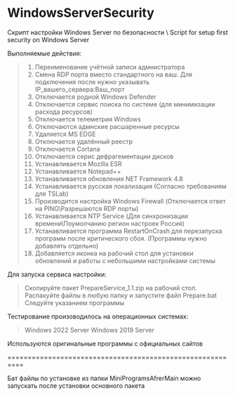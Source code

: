 # WindowsServerSecurity
Скрипт настройки Windows Server по безопасности \ Script for setup first security on Windows Server

Выполняемые действия:
> 1. Переименование учётной записи адмнистратора
> 2. Смена RDP порта вместо стандартного на ваш. Для подключения после нужно указывать IP_вашего_сервера:Ваш_порт
> 3. Отключается родной Windows Defender
> 4. Отключается сервис поиска по системе (для минимизации расхода ресурсов)
> 5. Отключается телеметрия Windows
> 6. Отключаются адмнские расшаренные ресурсы
> 7. Удаляется MS EDGE
> 8. Отключается удалённый реестр
> 9. Отключается Cortana
> 10. Отключается серис дефрагементации дисков
> 11. Устанавливается Mozilla ESR
> 12. Устанавливается Notepad++
> 13. Устанавливается обновления NET Framework 4.8
> 14. Устанавливается русская локализация (Согласно требованиям для TSLab)
> 15. Производится настройка Windows Firewall (Отключается ответ на PING\Разрешаются RDP порты)
> 16. Устанавливается NTP Service (Для синхронизации времени\Поумолчанию регион настроек Россия)
> 17. Устанавливается программа RestartOnCrash для перезапуска программ после критического сбоя. (Программы нужно добавлять отдельно)
> 18. Добавляется иконка на рабочий стол для установки обновлений и работы с небольшими настройками системы

Для запуска сервиса настройки:
> Cкопируйте пакет PrepareService_1.1.zip на рабочий стол. 
> Распакуйте файлы в любую папку и запустите файл Prepare.bat
> Следуйте указанием программы

Тестирование произоводилось на операционных системах:
> Windows 2022 Server
> Windows 2019 Server

Используются оригинальные программы с официальных сайтов

==========================================================

Бат файлы по установке из папки MiniProgramsAfrerMain можно запускать после установки основного пакета
